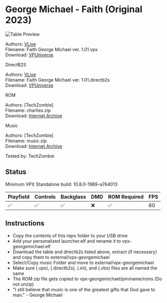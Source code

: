 # George Michael - Faith (Original 2023)

![Table Preview](https://vpuniverse.com/screenshots/monthly_2023_03/PlayfieldFaithGeorgeMichaelver.1_01.jpg.7e4fdb8fd4a6d74fb2b2cb70333eb378.jpg)

Authors: [VLive](https://vpuniverse.com/profile/57704-vlive/)  
Filename: Faith George Michael ver. 1.01.vpx  
Download: [VPUniverse](https://vpuniverse.com/files/file/13638-vpx-table-faith-george-michael-ver-101/)

DirectB2S

Authors: [VLive](https://vpuniverse.com/profile/57704-vlive/)  
Filename: Faith George Michael ver. 1.01.directb2s  
Download: [VPUniverse](https://vpuniverse.com/files/file/13638-vpx-table-faith-george-michael-ver-101/)

ROM 

Authors: [TechZombie]  
Filename: charlies.zip  
Download: [Internet Archive](https://archive.org/details/charlies_202412)

Music

Authors: [TechZombie]  
Filename: music.zip  
Download: [Internet Archive](https://archive.org/details/music_202412)

Tested by: TechZombie

## Status 

Minimum VPX Standalone build: 10.8.0-1989-a764013

| Playfield | Controls | Backglass | DMD | ROM Required | FPS | 
|-----------|----------|-----------|-----|--------------|-----|
| :white_check_mark: | :white_check_mark: | :white_check_mark: | :x: | :white_check_mark: | 60 |

## Instructions

- Copy the contents of this repo folder to your USB drive
- Add your personalized launcher.elf and rename it to vpx-georgemichael.elf
- Download the table and directb2s listed above, extract (if necessary) and copy them to external/vpx-georgemichael
- Select/Copy music Folder and move to external/vpx-georgemichael
- Make sure (.vpx), (.directb2s), (.ini), and (.vbs) files are all named the same
- The ROM zip file gets copied to vpx-georgemichael/pinmame/roms (Do not unzip)
- "I still believe that music is one of the greatest gifts that God gave to man." - George Michael
